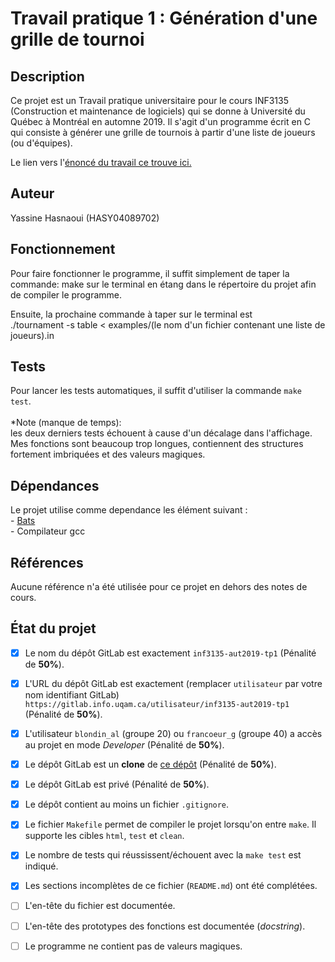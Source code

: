 # Travail pratique 1 : Génération d'une grille de tournoi


## Description

Ce projet est un Travail pratique universitaire pour le cours INF3135 (Construction et maintenance de logiciels) qui se donne à Université du Québec à Montréal en automne 2019. Il s'agit d'un programme écrit en C qui consiste à générer une grille de tournois à partir d'une liste de joueurs (ou d'équipes). 

Le lien vers l'[énoncé du
travail ce trouve ici.](https://gitlab.info.uqam.ca/inf3135-aut2019/inf3135-aut2019-tp1-enonce)

## Auteur
Yassine Hasnaoui (HASY04089702)


## Fonctionnement
Pour faire fonctionner le programme, il suffit simplement de taper la commande: make sur le terminal en étang dans le répertoire du projet afin de compiler le programme.

Ensuite, la prochaine commande à taper sur le terminal est<br />
./tournament -s table < examples/(le nom d'un fichier contenant une liste de joueurs).in

## Tests
Pour lancer les tests automatiques, il suffit d'utiliser la commande  `make test`.
<br />
<br />
*Note (manque de temps): <br />
les deux derniers tests échouent à cause d'un décalage dans l'affichage. <br />
Mes fonctions sont beaucoup trop longues, contiennent des structures fortement imbriquées et des valeurs magiques. 

## Dépendances

Le projet utilise comme dependance les élément suivant :<br />
          - [Bats](https://github.com/sstephenson/bats)<br />
          - Compilateur gcc


## Références

Aucune référence n'a été utilisée pour ce projet en dehors des notes de cours.

## État du projet

* [x] Le nom du dépôt GitLab est exactement `inf3135-aut2019-tp1` (Pénalité de
  **50%**).
* [x] L'URL du dépôt GitLab est exactement (remplacer `utilisateur` par votre
  nom identifiant GitLab) `https://gitlab.info.uqam.ca/utilisateur/inf3135-aut2019-tp1`
  (Pénalité de **50%**).
* [x] L'utilisateur `blondin_al` (groupe 20) ou `francoeur_g` (groupe 40)
  a accès au projet en mode *Developer* (Pénalité de **50%**).
* [x] Le dépôt GitLab est un **clone** de [ce
  dépôt](https://gitlab.info.uqam.ca/inf3135-aut2019/inf3135-aut2019-tp1)
  (Pénalité de **50%**).
* [x] Le dépôt GitLab est privé (Pénalité de **50%**).
* [x] Le dépôt contient au moins un fichier `.gitignore`.
* [x] Le fichier `Makefile` permet de compiler le projet lorsqu'on entre
  `make`. Il supporte les cibles `html`, `test` et `clean`.
* [x] Le nombre de tests qui réussissent/échouent avec la `make test` est
  indiqué.
* [x] Les sections incomplètes de ce fichier (`README.md`) ont été complétées.
* [ ] L'en-tête du fichier est documentée.
* [ ] L'en-tête des prototypes des fonctions est documentée (*docstring*).
* [ ] Le programme ne contient pas de valeurs magiques.



